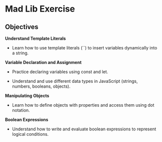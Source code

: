 # Mad Lib Exercise
## Objectives

**Understand Template Literals**
- Learn how to use template literals (``) to insert variables dynamically into a string.

**Variable Declaration and Assignment**

- Practice declaring variables using const and let.

- Understand and use different data types in JavaScript (strings, numbers, booleans, objects).

**Manipulating Objects**

- Learn how to define objects with properties and access them using dot notation.

**Boolean Expressions**

- Understand how to write and evaluate boolean expressions to represent logical conditions.
